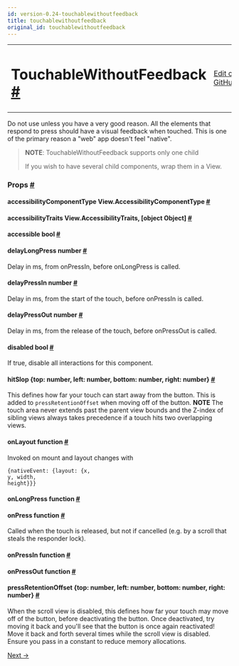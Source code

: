 ```yaml
---
id: version-0.24-touchablewithoutfeedback
title: touchablewithoutfeedback
original_id: touchablewithoutfeedback
---
```

<a id="content"></a><table width="100%"><tbody><tr><td><h1><a class="anchor" name="touchablewithoutfeedback"></a>TouchableWithoutFeedback <a class="hash-link" href="docs/touchablewithoutfeedback.html#touchablewithoutfeedback">#</a></h1></td><td style="text-align:right;"><a target="_blank" href="https://github.com/facebook/react-native/blob/master/Libraries/Components/Touchable/TouchableWithoutFeedback.js">Edit on GitHub</a></td></tr></tbody></table><div><div><p>Do not use unless you have a very good reason. All the elements that
respond to press should have a visual feedback when touched. This is
one of the primary reason a "web" app doesn't feel "native".</p><blockquote><p><strong>NOTE</strong>: TouchableWithoutFeedback supports only one child</p><p>If you wish to have several child components, wrap them in a View.</p></blockquote></div><h3><a class="anchor" name="props"></a>Props <a class="hash-link" href="docs/touchablewithoutfeedback.html#props">#</a></h3><div class="props"><div class="prop"><h4 class="propTitle"><a class="anchor" name="accessibilitycomponenttype"></a>accessibilityComponentType <span class="propType">View.AccessibilityComponentType</span> <a class="hash-link" href="docs/touchablewithoutfeedback.html#accessibilitycomponenttype">#</a></h4></div><div class="prop"><h4 class="propTitle"><a class="anchor" name="accessibilitytraits"></a>accessibilityTraits <span class="propType">View.AccessibilityTraits, [object Object]</span> <a class="hash-link" href="docs/touchablewithoutfeedback.html#accessibilitytraits">#</a></h4></div><div class="prop"><h4 class="propTitle"><a class="anchor" name="accessible"></a>accessible <span class="propType">bool</span> <a class="hash-link" href="docs/touchablewithoutfeedback.html#accessible">#</a></h4></div><div class="prop"><h4 class="propTitle"><a class="anchor" name="delaylongpress"></a>delayLongPress <span class="propType">number</span> <a class="hash-link" href="docs/touchablewithoutfeedback.html#delaylongpress">#</a></h4><div><p>Delay in ms, from onPressIn, before onLongPress is called.</p></div></div><div class="prop"><h4 class="propTitle"><a class="anchor" name="delaypressin"></a>delayPressIn <span class="propType">number</span> <a class="hash-link" href="docs/touchablewithoutfeedback.html#delaypressin">#</a></h4><div><p>Delay in ms, from the start of the touch, before onPressIn is called.</p></div></div><div class="prop"><h4 class="propTitle"><a class="anchor" name="delaypressout"></a>delayPressOut <span class="propType">number</span> <a class="hash-link" href="docs/touchablewithoutfeedback.html#delaypressout">#</a></h4><div><p>Delay in ms, from the release of the touch, before onPressOut is called.</p></div></div><div class="prop"><h4 class="propTitle"><a class="anchor" name="disabled"></a>disabled <span class="propType">bool</span> <a class="hash-link" href="docs/touchablewithoutfeedback.html#disabled">#</a></h4><div><p>If true, disable all interactions for this component.</p></div></div><div class="prop"><h4 class="propTitle"><a class="anchor" name="hitslop"></a>hitSlop <span class="propType">{top: number, left: number, bottom: number, right: number}</span> <a class="hash-link" href="docs/touchablewithoutfeedback.html#hitslop">#</a></h4><div><p>This defines how far your touch can start away from the button. This is
added to <code>pressRetentionOffset</code> when moving off of the button.
<strong> NOTE </strong>
The touch area never extends past the parent view bounds and the Z-index
of sibling views always takes precedence if a touch hits two overlapping
views.</p></div></div><div class="prop"><h4 class="propTitle"><a class="anchor" name="onlayout"></a>onLayout <span class="propType">function</span> <a class="hash-link" href="docs/touchablewithoutfeedback.html#onlayout">#</a></h4><div><p>Invoked on mount and layout changes with</p><p>  <code>{nativeEvent: {layout: {x, y, width, height}}}</code></p></div></div><div class="prop"><h4 class="propTitle"><a class="anchor" name="onlongpress"></a>onLongPress <span class="propType">function</span> <a class="hash-link" href="docs/touchablewithoutfeedback.html#onlongpress">#</a></h4></div><div class="prop"><h4 class="propTitle"><a class="anchor" name="onpress"></a>onPress <span class="propType">function</span> <a class="hash-link" href="docs/touchablewithoutfeedback.html#onpress">#</a></h4><div><p>Called when the touch is released, but not if cancelled (e.g. by a scroll
that steals the responder lock).</p></div></div><div class="prop"><h4 class="propTitle"><a class="anchor" name="onpressin"></a>onPressIn <span class="propType">function</span> <a class="hash-link" href="docs/touchablewithoutfeedback.html#onpressin">#</a></h4></div><div class="prop"><h4 class="propTitle"><a class="anchor" name="onpressout"></a>onPressOut <span class="propType">function</span> <a class="hash-link" href="docs/touchablewithoutfeedback.html#onpressout">#</a></h4></div><div class="prop"><h4 class="propTitle"><a class="anchor" name="pressretentionoffset"></a>pressRetentionOffset <span class="propType">{top: number, left: number, bottom: number, right: number}</span> <a class="hash-link" href="docs/touchablewithoutfeedback.html#pressretentionoffset">#</a></h4><div><p>When the scroll view is disabled, this defines how far your touch may
move off of the button, before deactivating the button. Once deactivated,
try moving it back and you'll see that the button is once again
reactivated! Move it back and forth several times while the scroll view
is disabled. Ensure you pass in a constant to reduce memory allocations.</p></div></div></div></div><div class="docs-prevnext"><a class="docs-next" href="docs/view.html#content">Next →</a></div>